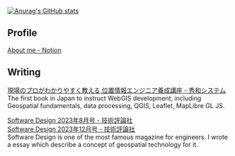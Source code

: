 [![Anurag's GitHub stats](https://github-readme-stats.vercel.app/api?username=Kanahiro&show_icons=true&theme=dark)](https://github.com/anuraghazra/github-readme-stats)

## Profile

[About me - Notion](https://kanahiro.notion.site/kanahiro/About-me-1b71ad71c3594e19bec35159519da722)

## Writing

[現場のプロがわかりやすく教える 位置情報エンジニア養成講座 - 秀和システム](https://www.shuwasystem.co.jp/book/9784798068923.html)  
The first book in Japan to instruct WebGIS development, including Geospatial fundamentals, data processing, QGIS, Leaflet, MapLibre GL JS.

[Software Design 2023年8月号 - 技術評論社](https://gihyo.jp/magazine/SD/archive/2023/202308)  
[Software Design 2023年12月号 - 技術評論社](https://gihyo.jp/magazine/SD/archive/2023/202312)  
Software Design is one of the most famous magazine for engineers. I wrote a essay which describe a concept of geospatial technology for it.
